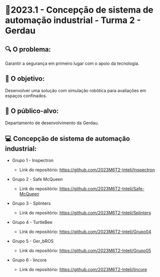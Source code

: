 # 🙋‍2023.1 - Concepção de sistema de automação industrial - Turma 2 - Gerdau

## 🔍 O problema:

Garantir a segurança em primeiro lugar com o apoio da tecnologia.

## 🎯 O objetivo:

Desenvolver uma solução com simulação robótica para avaliações em espaços confinados.

## 🧩 O público-alvo:

Departamento de desenvolvimento da Gerdau.

## 💻 Concepção de sistema de automação industrial:

- Grupo 1 - Inspectron
  - Link do repositório: https://github.com/2023M6T2-Inteli/Inspectron

- Grupo 2 - Safe McQueen
  - Link do repositório: https://github.com/2023M6T2-Inteli/Safe-McQueen

- Grupo 3 - Splinters
  - Link do repositório: https://github.com/2023M6T2-Inteli/Splinters

- Grupo 4 - TurtleBee
  - Link do repositório: https://github.com/2023M6T2-Inteli/Grupo04

- Grupo 5 - Ger_bROS
  - Link do repositório: https://github.com/2023M6T2-Inteli/Grupo05

- Grupo 6 - lincore
  - Link do repositório: https://github.com/2023M6T2-Inteli/lincore
